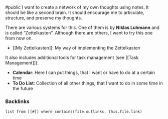 #public
I want to create a network of my own thoughts using notes. It should be like a second brain. It should encourage me to articulate, structure, and preserve my thoughts.  

There are various systems for this. One of them is by **Niklas Luhmann** and is called “Zettelkasten”. Although there are others, I want to try this one from now on.

- [[My Zettelkasten]]: My way of implementing the Zettelkasten

It also includes additional tools for task management (see [[Task Management]]):
- **Calendar**: Here I can put things, that I want or have to do at a certain time
- **To Do List**: Collection of all other things, that I want to do in some time in the future


### Backlinks
```dataview 
list from [[#]] where contains(file.outlinks, this.file.link)
```

